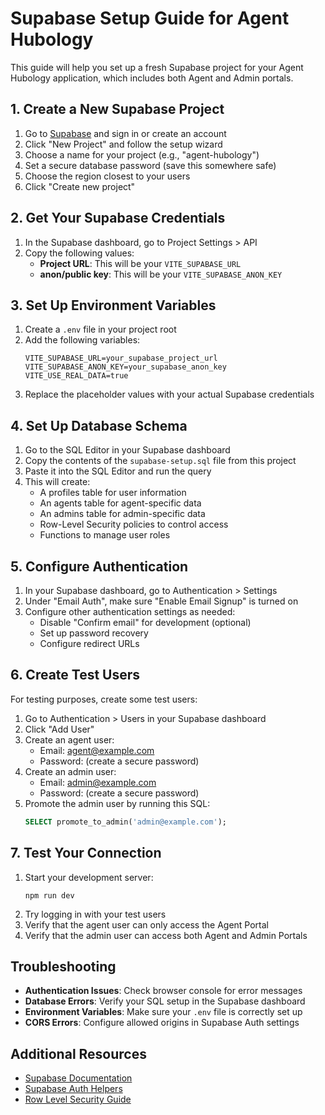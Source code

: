 # Supabase Setup Guide for Agent Hubology

This guide will help you set up a fresh Supabase project for your Agent Hubology application, which includes both Agent and Admin portals.

## 1. Create a New Supabase Project

1. Go to [Supabase](https://supabase.com/) and sign in or create an account
2. Click "New Project" and follow the setup wizard
3. Choose a name for your project (e.g., "agent-hubology")
4. Set a secure database password (save this somewhere safe)
5. Choose the region closest to your users
6. Click "Create new project"

## 2. Get Your Supabase Credentials

1. In the Supabase dashboard, go to Project Settings > API
2. Copy the following values:
   - **Project URL**: This will be your `VITE_SUPABASE_URL`
   - **anon/public key**: This will be your `VITE_SUPABASE_ANON_KEY`

## 3. Set Up Environment Variables

1. Create a `.env` file in your project root
2. Add the following variables:
   ```
   VITE_SUPABASE_URL=your_supabase_project_url
   VITE_SUPABASE_ANON_KEY=your_supabase_anon_key
   VITE_USE_REAL_DATA=true
   ```
3. Replace the placeholder values with your actual Supabase credentials

## 4. Set Up Database Schema

1. Go to the SQL Editor in your Supabase dashboard
2. Copy the contents of the `supabase-setup.sql` file from this project
3. Paste it into the SQL Editor and run the query
4. This will create:
   - A profiles table for user information
   - An agents table for agent-specific data
   - An admins table for admin-specific data
   - Row-Level Security policies to control access
   - Functions to manage user roles

## 5. Configure Authentication

1. In your Supabase dashboard, go to Authentication > Settings
2. Under "Email Auth", make sure "Enable Email Signup" is turned on
3. Configure other authentication settings as needed:
   - Disable "Confirm email" for development (optional)
   - Set up password recovery
   - Configure redirect URLs

## 6. Create Test Users

For testing purposes, create some test users:

1. Go to Authentication > Users in your Supabase dashboard
2. Click "Add User"
3. Create an agent user:
   - Email: agent@example.com
   - Password: (create a secure password)
4. Create an admin user:
   - Email: admin@example.com
   - Password: (create a secure password)
5. Promote the admin user by running this SQL:
   ```sql
   SELECT promote_to_admin('admin@example.com');
   ```

## 7. Test Your Connection

1. Start your development server:
   ```
   npm run dev
   ```
2. Try logging in with your test users
3. Verify that the agent user can only access the Agent Portal
4. Verify that the admin user can access both Agent and Admin Portals

## Troubleshooting

- **Authentication Issues**: Check browser console for error messages
- **Database Errors**: Verify your SQL setup in the Supabase dashboard
- **Environment Variables**: Make sure your `.env` file is correctly set up
- **CORS Errors**: Configure allowed origins in Supabase Auth settings

## Additional Resources

- [Supabase Documentation](https://supabase.com/docs)
- [Supabase Auth Helpers](https://supabase.com/docs/guides/auth/auth-helpers)
- [Row Level Security Guide](https://supabase.com/docs/guides/auth/row-level-security)
